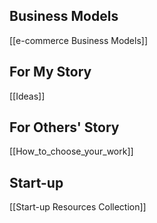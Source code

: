 ## Business Models
[[e-commerce Business Models]]

## For My Story
[[Ideas]]

## For Others' Story
[[How_to_choose_your_work]]

## Start-up
[[Start-up Resources Collection]]